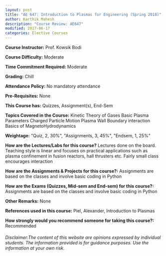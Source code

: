 ```yaml
---
layout: post
title: "AE 647: Introduction to Plasmas for Engineering (Spring 2018)"
author: Karthik Mahesh
description: "Course Review: AE647"
modified: 2017-06-17
categories: Elective Courses
---
```


**Course Instructor:** Prof.  Kowsik Bodi

**Course Difficulty:** Moderate

**Time Commitment Required:** Moderate

**Grading:** Chill

**Attendance Policy:** No mandatory attendance

**Pre-Requisites:** None

**This Course has:** Quizzes, Assignment(s), End-Sem

**Topics Covered in the Course:**
Kinetic Theory of Gases
Basic Plasma Parameters
Charged Particle Motion
Plasma Wall Boundary interaction
Basics of MagnetoHydrodynamics

**Weightage:**
"Quiz, 2, 30%", "Assignments, 3, 45%", "Endsem, 1, 25%"

**How are the Lectures/Labs for this course?**
Lectures done on the board. Teaching style is linear and focuses on practical applications such as plasma confinement in fusion reactors, hall thrusters etc. Fairly small class encourages interaction

**How are the Assignments & Projects for this course?:**
Assignments are based on the classes and involve basic coding in Python

**How are the Exams (Quizzes, Mid-sem and End-sem) for this course?:**
Assignments are based on the classes and involve basic coding in Python

**Other Remarks:**
None

**References used in this course:**
Piel, Alexander, Introduction to Plasmas

**How strongly would you recommend someone for taking this course?:**
Recommended

###### Disclaimer:The content of this website are opinions expressed by individual students. The information provided is for guidance purposes. Use the information at your own risk.